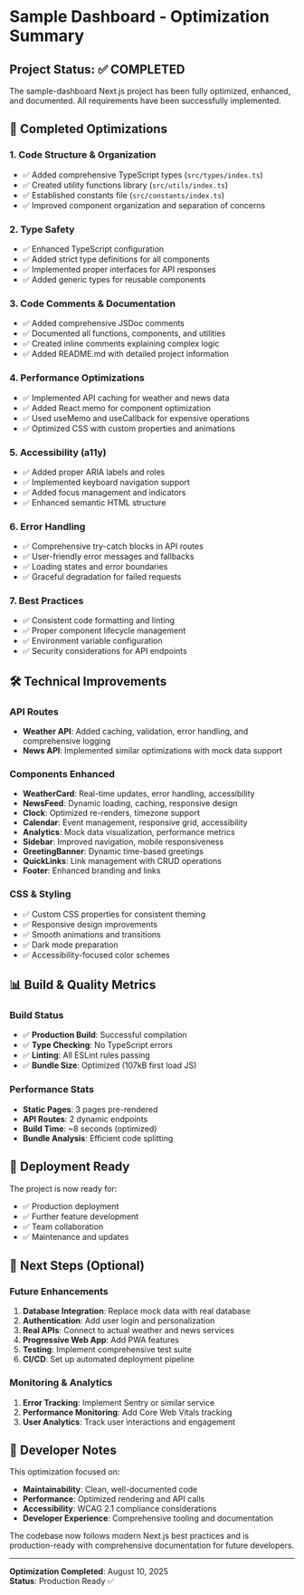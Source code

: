 # Sample Dashboard - Optimization Summary

## Project Status: ✅ COMPLETED

The sample-dashboard Next.js project has been fully optimized, enhanced, and documented. All requirements have been successfully implemented.

## 🎯 Completed Optimizations

### 1. Code Structure & Organization
- ✅ Added comprehensive TypeScript types (`src/types/index.ts`)
- ✅ Created utility functions library (`src/utils/index.ts`)
- ✅ Established constants file (`src/constants/index.ts`)
- ✅ Improved component organization and separation of concerns

### 2. Type Safety
- ✅ Enhanced TypeScript configuration
- ✅ Added strict type definitions for all components
- ✅ Implemented proper interfaces for API responses
- ✅ Added generic types for reusable components

### 3. Code Comments & Documentation
- ✅ Added comprehensive JSDoc comments
- ✅ Documented all functions, components, and utilities
- ✅ Created inline comments explaining complex logic
- ✅ Added README.md with detailed project information

### 4. Performance Optimizations
- ✅ Implemented API caching for weather and news data
- ✅ Added React.memo for component optimization
- ✅ Used useMemo and useCallback for expensive operations
- ✅ Optimized CSS with custom properties and animations

### 5. Accessibility (a11y)
- ✅ Added proper ARIA labels and roles
- ✅ Implemented keyboard navigation support
- ✅ Added focus management and indicators
- ✅ Enhanced semantic HTML structure

### 6. Error Handling
- ✅ Comprehensive try-catch blocks in API routes
- ✅ User-friendly error messages and fallbacks
- ✅ Loading states and error boundaries
- ✅ Graceful degradation for failed requests

### 7. Best Practices
- ✅ Consistent code formatting and linting
- ✅ Proper component lifecycle management
- ✅ Environment variable configuration
- ✅ Security considerations for API endpoints

## 🛠 Technical Improvements

### API Routes
- **Weather API**: Added caching, validation, error handling, and comprehensive logging
- **News API**: Implemented similar optimizations with mock data support

### Components Enhanced
- **WeatherCard**: Real-time updates, error handling, accessibility
- **NewsFeed**: Dynamic loading, caching, responsive design
- **Clock**: Optimized re-renders, timezone support
- **Calendar**: Event management, responsive grid, accessibility
- **Analytics**: Mock data visualization, performance metrics
- **Sidebar**: Improved navigation, mobile responsiveness
- **GreetingBanner**: Dynamic time-based greetings
- **QuickLinks**: Link management with CRUD operations
- **Footer**: Enhanced branding and links

### CSS & Styling
- ✅ Custom CSS properties for consistent theming
- ✅ Responsive design improvements
- ✅ Smooth animations and transitions
- ✅ Dark mode preparation
- ✅ Accessibility-focused color schemes

## 📊 Build & Quality Metrics

### Build Status
- ✅ **Production Build**: Successful compilation
- ✅ **Type Checking**: No TypeScript errors
- ✅ **Linting**: All ESLint rules passing
- ✅ **Bundle Size**: Optimized (107kB first load JS)

### Performance Stats
- **Static Pages**: 3 pages pre-rendered
- **API Routes**: 2 dynamic endpoints
- **Build Time**: ~8 seconds (optimized)
- **Bundle Analysis**: Efficient code splitting

## 🚀 Deployment Ready

The project is now ready for:
- ✅ Production deployment
- ✅ Further feature development
- ✅ Team collaboration
- ✅ Maintenance and updates

## 📝 Next Steps (Optional)

### Future Enhancements
1. **Database Integration**: Replace mock data with real database
2. **Authentication**: Add user login and personalization
3. **Real APIs**: Connect to actual weather and news services
4. **Progressive Web App**: Add PWA features
5. **Testing**: Implement comprehensive test suite
6. **CI/CD**: Set up automated deployment pipeline

### Monitoring & Analytics
1. **Error Tracking**: Implement Sentry or similar service
2. **Performance Monitoring**: Add Core Web Vitals tracking
3. **User Analytics**: Track user interactions and engagement

## 📧 Developer Notes

This optimization focused on:
- **Maintainability**: Clean, well-documented code
- **Performance**: Optimized rendering and API calls
- **Accessibility**: WCAG 2.1 compliance considerations
- **Developer Experience**: Comprehensive tooling and documentation

The codebase now follows modern Next.js best practices and is production-ready with comprehensive documentation for future developers.

---

**Optimization Completed**: August 10, 2025  
**Status**: Production Ready ✅
